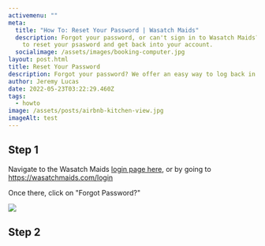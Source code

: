 ```yaml
---
activemenu: ""
meta:
  title: "How To: Reset Your Password | Wasatch Maids"
  description: Forgot your password, or can't sign in to Wasatch Maids? Learn how
    to reset your psasword and get back into your account.
  socialimage: /assets/images/booking-computer.jpg
layout: post.html
title: Reset Your Password
description: Forgot your password? We offer an easy way to log back in...
author: Jeremy Lucas
date: 2022-05-23T03:22:29.460Z
tags:
  - howto
image: /assets/posts/airbnb-kitchen-view.jpg
imageAlt: test
---
```


## Step 1

Navigate to the Wasatch Maids <a href="/login.html">login page here</a>, or by going to https://wasatchmaids.com/login

Once there, click on "Forgot Password?"

![](/assets/posts/airbnb-kitchen-view.jpg)

## Step 2

